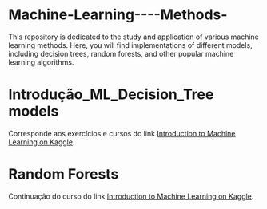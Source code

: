 # Machine-Learning----Methods-
This repository is dedicated to the study and application of various machine learning methods. Here, you will find implementations of different models, including decision trees, random forests, and other popular machine learning algorithms.

# Introdução_ML_Decision_Tree models
Corresponde aos exercícios e cursos do link [Introduction to Machine Learning on Kaggle](https://www.kaggle.com/learn/intro-to-machine-learning).

# Random Forests
Continuação do curso do link [Introduction to Machine Learning on Kaggle](https://www.kaggle.com/learn/intro-to-machine-learning).

